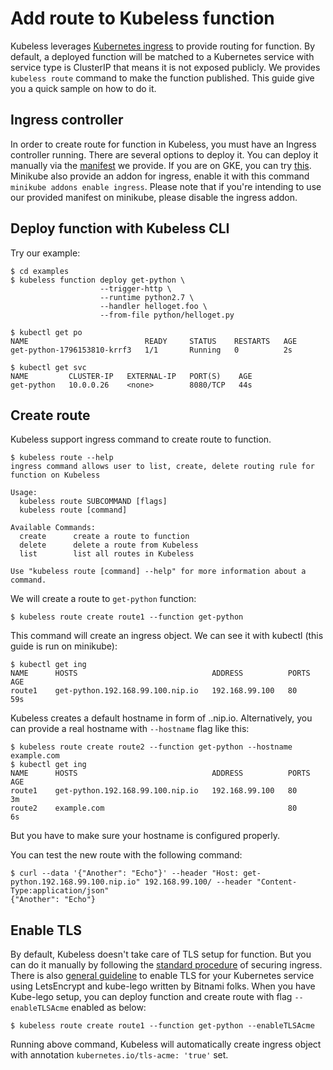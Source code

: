 # Add route to Kubeless function

Kubeless leverages [Kubernetes ingress](https://kubernetes.io/docs/concepts/services-networking/ingress/) to provide routing for function. By default, a deployed function will be matched to a Kubernetes service with service type is ClusterIP that means it is not exposed publicly. We provides `kubeless route` command to make the function published. This guide give you a quick sample on how to do it.

## Ingress controller

In order to create route for function in Kubeless, you must have an Ingress controller running. There are several options to deploy it. You can deploy it manually via the [manifest](https://github.com/kubeless/kubeless/blob/master/manifests/ingress/ingress-controller-http-only.yaml) we provide. If you are on GKE, you can try [this](https://github.com/kubernetes/ingress-gce). Minikube also provide an addon for ingress, enable it with this command `minikube addons enable ingress`. Please note that if you're intending to use our provided manifest on minikube, please disable the ingress addon.

## Deploy function with Kubeless CLI

Try our example:
```
$ cd examples
$ kubeless function deploy get-python \
                    --trigger-http \
                    --runtime python2.7 \
                    --handler helloget.foo \
                    --from-file python/helloget.py

$ kubectl get po
NAME                          READY     STATUS    RESTARTS   AGE
get-python-1796153810-krrf3   1/1       Running   0          2s

$ kubectl get svc
NAME         CLUSTER-IP   EXTERNAL-IP   PORT(S)    AGE
get-python   10.0.0.26    <none>        8080/TCP   44s
```

## Create route

Kubeless support ingress command to create route to function.
```
$ kubeless route --help
ingress command allows user to list, create, delete routing rule for function on Kubeless

Usage:
  kubeless route SUBCOMMAND [flags]
  kubeless route [command]

Available Commands:
  create      create a route to function
  delete      delete a route from Kubeless
  list        list all routes in Kubeless

Use "kubeless route [command] --help" for more information about a command.
```

We will create a route to `get-python` function:

```
$ kubeless route create route1 --function get-python
```

This command will create an ingress object. We can see it with kubectl (this guide is run on minikube):

```
$ kubectl get ing
NAME      HOSTS                              ADDRESS          PORTS     AGE
route1    get-python.192.168.99.100.nip.io   192.168.99.100   80        59s
```

Kubeless creates a default hostname in form of <function-name>.<master-address>.nip.io. Alternatively, you can provide a real hostname with `--hostname` flag like this:

```
$ kubeless route create route2 --function get-python --hostname example.com
$ kubectl get ing
NAME      HOSTS                              ADDRESS          PORTS     AGE
route1    get-python.192.168.99.100.nip.io   192.168.99.100   80        3m
route2    example.com                                         80        6s
```

But you have to make sure your hostname is configured properly.

You can test the new route with the following command:
```
$ curl --data '{"Another": "Echo"}' --header "Host: get-python.192.168.99.100.nip.io" 192.168.99.100/ --header "Content-Type:application/json"
{"Another": "Echo"}
```

## Enable TLS

By default, Kubeless doesn't take care of TLS setup for function. But you can do it manually by following the [standard procedure](https://kubernetes.io/docs/concepts/services-networking/ingress/#tls) of securing ingress. There is also [general guideline](https://docs.bitnami.com/kubernetes/how-to/secure-kubernetes-services-with-ingress-tls-letsencrypt/) to enable TLS for your Kubernetes service using LetsEncrypt and kube-lego written by Bitnami folks. When you have Kube-lego setup, you can deploy function and create route with flag `--enableTLSAcme` enabled as below:

```
$ kubeless route create route1 --function get-python --enableTLSAcme
```

Running above command, Kubeless will automatically create ingress object with annotation `kubernetes.io/tls-acme: 'true'` set.
